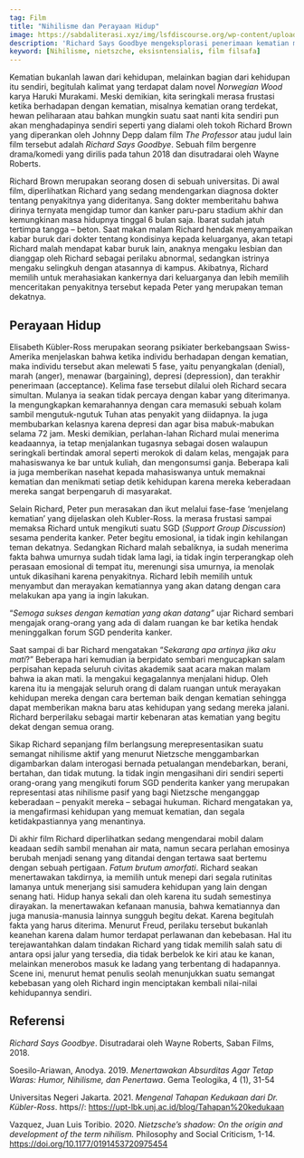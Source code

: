 ```yaml
---
tag: Film
title: "Nihilisme dan Perayaan Hidup"
image: https://sabdaliterasi.xyz/img/lsfdiscourse.org/wp-content/uploads/2023/10/The-Professor.jpg
description: 'Richard Says Goodbye mengeksplorasi penerimaan kematian melalui perjalanan seorang dosen yang sakit parah dalam menerima kematiannya yang akan datang.'
keyword: [Nihilisme, nietszche, eksisntensialis, film filsafa]
---
```

<p>Kematian bukanlah lawan dari kehidupan, melainkan bagian dari kehidupan itu sendiri, begitulah kalimat yang terdapat dalam novel <em>Norwegian Wood</em> karya Haruki Murakami. Meski demikian, kita seringkali merasa frustasi ketika berhadapan dengan kematian, misalnya kematian orang terdekat, hewan peliharaan atau bahkan mungkin suatu saat nanti kita sendiri pun akan menghadapinya sendiri seperti yang dialami oleh tokoh Richard Brown yang diperankan oleh Johnny Depp dalam film <em>The Professor</em> atau judul lain film tersebut adalah <em>Richard Says Goodbye</em>. Sebuah film bergenre drama/komedi yang dirilis pada tahun 2018 dan disutradarai oleh Wayne Roberts.</p> <p>Richard Brown merupakan seorang dosen di sebuah universitas. Di awal film, diperlihatkan Richard yang sedang mendengarkan diagnosa dokter tentang penyakitnya yang dideritanya. Sang dokter memberitahu bahwa dirinya ternyata mengidap tumor dan kanker paru-paru stadium akhir dan kemungkinan masa hidupnya tinggal 6 bulan saja. Ibarat sudah jatuh tertimpa tangga – beton. Saat makan malam Richard hendak menyampaikan kabar buruk dari dokter tentang kondisinya kepada keluarganya, akan tetapi Richard malah mendapat kabar buruk lain, anaknya mengaku lesbian dan dianggap oleh Richard sebagai perilaku abnormal, sedangkan istrinya mengaku selingkuh dengan atasannya di kampus. Akibatnya, Richard memilih untuk merahasiakan kankernya dari keluarganya dan lebih memilih menceritakan penyakitnya tersebut kepada Peter yang merupakan teman dekatnya.</p> <h2><strong>Perayaan Hidup</strong></h2> <p>Elisabeth Kübler-Ross merupakan seorang psikiater berkebangsaan Swiss-Amerika menjelaskan bahwa ketika individu berhadapan dengan kematian, maka individu tersebut akan melewati 5 fase, yaitu penyangkalan (denial), marah (anger), menawar (bargaining), depresi (depression), dan terakhir penerimaan (acceptance). Kelima fase tersebut dilalui oleh Richard secara simultan. Mulanya ia seakan tidak percaya dengan kabar yang diterimanya. Ia mengungkapkan kemarahannya dengan cara memasuki sebuah kolam sambil mengutuk-ngutuk Tuhan atas penyakit yang diidapnya. Ia juga membubarkan kelasnya karena depresi dan agar bisa mabuk-mabukan selama 72 jam. Meski demikian, perlahan-lahan Richard mulai menerima keadaannya, ia tetap menjalankan tugasnya sebagai dosen walaupun seringkali bertindak amoral seperti merokok di dalam kelas, mengajak para mahasiswanya ke bar untuk kuliah, dan mengonsumsi ganja. Beberapa kali ia juga memberikan nasehat kepada mahasiswanya untuk memaknai kematian dan menikmati setiap detik kehidupan karena mereka keberadaan mereka sangat berpengaruh di masyarakat.</p> <p>Selain Richard, Peter pun merasakan dan ikut melalui fase-fase ‘menjelang kematian’ yang dijelaskan oleh Kubler-Ross. Ia merasa frustasi sampai memaksa Richard untuk mengikuti suatu SGD (<em>Support Group Discussion</em>) sesama penderita kanker. Peter begitu emosional, ia tidak ingin kehilangan teman dekatnya. Sedangkan Richard malah sebaliknya, ia sudah menerima fakta bahwa umurnya sudah tidak lama lagi, ia tidak ingin terperangkap oleh perasaan emosional di tempat itu, merenungi sisa umurnya, ia menolak untuk dikasihani karena penyakitnya. Richard lebih memilih untuk menyambut dan merayakan kematiannya yang akan datang dengan cara melakukan apa yang ia ingin lakukan. </p> <p>“<em>Semoga sukses dengan kematian yang akan datang”</em> ujar Richard sembari mengajak orang-orang yang ada di dalam ruangan ke bar ketika hendak meninggalkan forum SGD penderita kanker.</p> <p>Saat sampai di bar Richard mengatakan “<em>Sekarang apa artinya jika aku mati</em>?”  Beberapa hari kemudian ia berpidato sembari mengucapkan salam perpisahan kepada seluruh civitas akademik saat acara makan malam bahwa ia akan mati. Ia mengakui kegagalannya menjalani hidup. Oleh karena itu ia mengajak seluruh orang di dalam ruangan untuk merayakan kehidupan mereka dengan cara berteman baik dengan kematian sehingga dapat memberikan makna baru atas kehidupan yang sedang mereka jalani. Richard berperilaku sebagai martir kebenaran atas kematian yang begitu dekat dengan semua orang.</p> <p>Sikap Richard sepanjang film berlangsung merepresentasikan suatu semangat nihilisme aktif yang menurut Nietzsche menggambarkan digambarkan dalam interogasi bernada petualangan mendebarkan, berani, bertahan, dan tidak mutung. Ia tidak ingin mengasihani diri sendiri seperti orang-orang yang mengikuti forum SGD penderita kanker yang merupakan representasi atas nihilisme pasif yang bagi Nietzsche menganggap keberadaan – penyakit mereka – sebagai hukuman. Richard mengatakan ya, ia mengafirmasi kehidupan yang memuat kematian, dan segala ketidakpastiannya yang menantinya. </p> <p>Di akhir film Richard diperlihatkan sedang mengendarai mobil dalam keadaan sedih sambil menahan air mata, namun secara perlahan emosinya berubah menjadi senang yang ditandai dengan tertawa saat bertemu dengan sebuah pertigaan. <em>Fatum brutum amorfati</em>. Richard seakan menertawakan takdirnya, ia  memilih untuk menepi dari segala rutinitas lamanya untuk menerjang sisi samudera kehidupan  yang lain dengan senang hati. Hidup hanya sekali dan oleh karena itu sudah semestinya dirayakan. Ia menertawakan kefanaan manusia, bahwa kematiannya dan juga manusia-manusia lainnya sungguh begitu dekat. Karena begitulah fakta yang harus diterima. Menurut Freud, perilaku tersebut bukanlah keanehan karena dalam humor terdapat perlawanan dan kebebasan. Hal itu terejawantahkan dalam tindakan Richard yang tidak memilih salah satu di antara opsi jalur yang tersedia, dia tidak berbelok ke kiri atau ke kanan, melainkan menerobos masuk ke ladang yang terbentang di hadapannya. Scene ini, menurut hemat penulis seolah menunjukkan suatu semangat kebebasan yang oleh Richard ingin menciptakan kembali nilai-nilai kehidupannya sendiri.</p> <h2><strong>Referensi</strong></h2> <p><em>Richard Says Goodbye</em>. Disutradarai oleh Wayne Roberts, Saban Films, 2018.</p> <p>Soesilo-Ariawan, Anodya. 2019. <em>Menertawakan Absurditas Agar Tetap Waras: Humor, Nihilisme, dan Penertawa</em>. Gema Teologika, 4 (1), 31-54</p> <p>Universitas Negeri Jakarta. 2021. <em>Mengenal Tahapan Kedukaan dari Dr. Kübler-Ross</em>. https//: <a href="https://upt-lbk.unj.ac.id/blog/Tahapan%20kedukaan" rel="nofollow">https://upt-lbk.unj.ac.id/blog/Tahapan%20kedukaan</a> </p> <p>Vazquez, Juan Luis Toribio. 2020. <em>Nietzsche’s shadow: On the origin and development of the term nihilism.</em> Philosophy and Social Criticism, 1-14. <a href="https://doi.org/10.1177/0191453720975454" rel="nofollow">https://doi.org/10.1177/0191453720975454</a> </p>
